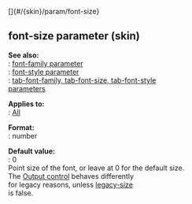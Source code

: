 []{#/{skin}/param/font-size}    
## font-size parameter (skin)    
**See also:**    
:   [font-family parameter](/ref/%7Bskin%7D/param/font-family.md)    
:   [font-style parameter](/ref/%7Bskin%7D/param/font-style.md)    
:   [tab-font-family, tab-font-size, tab-font-style    
    parameters](/ref/%7Bskin%7D/param/tab-font.md)    
<!-- -->    
**Applies to:**    
:   [All](/ref/%7Bskin%7D/control.md)    
<!-- -->    
**Format:**    
:   number    
<!-- -->    
**Default value:**    
:   0    
Point size of the font, or leave at 0 for the default size.    
The [Output control](/ref/%7Bskin%7D/control/output.md) behaves differently    
for legacy reasons, unless [legacy-size](/ref/%7Bskin%7D/param/legacy-size.md)    
is false.  